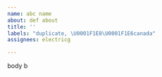 ```yaml
---
name: abc name
about: def about
title: ''
labels: "duplicate, \U0001F1E8\U0001F1E6canada"
assignees: electricg

---
```


body b

